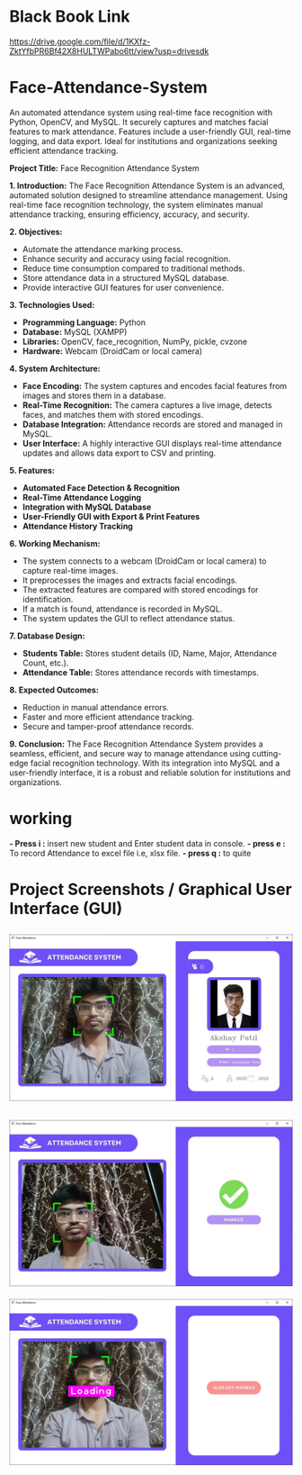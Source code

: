 # Black Book Link
https://drive.google.com/file/d/1KXfz-ZktYfbPR6Bf42X8HULTWPabo6tt/view?usp=drivesdk
# Face-Attendance-System
An automated attendance system using real-time face recognition with Python, OpenCV, and MySQL. It securely captures and matches facial features to mark attendance. Features include a user-friendly GUI, real-time logging, and data export. Ideal for institutions and organizations seeking efficient attendance tracking.


**Project Title:** Face Recognition Attendance System

**1. Introduction:**
The Face Recognition Attendance System is an advanced, automated solution designed to streamline attendance management. Using real-time face recognition technology, the system eliminates manual attendance tracking, ensuring efficiency, accuracy, and security.

**2. Objectives:**
- Automate the attendance marking process.
- Enhance security and accuracy using facial recognition.
- Reduce time consumption compared to traditional methods.
- Store attendance data in a structured MySQL database.
- Provide interactive GUI features for user convenience.

**3. Technologies Used:**
- **Programming Language:** Python
- **Database:** MySQL (XAMPP)
- **Libraries:** OpenCV, face_recognition, NumPy, pickle, cvzone
- **Hardware:** Webcam (DroidCam or local camera)

**4. System Architecture:**
- **Face Encoding:** The system captures and encodes facial features from images and stores them in a database.
- **Real-Time Recognition:** The camera captures a live image, detects faces, and matches them with stored encodings.
- **Database Integration:** Attendance records are stored and managed in MySQL.
- **User Interface:** A highly interactive GUI displays real-time attendance updates and allows data export to CSV and printing.

**5. Features:**
- **Automated Face Detection & Recognition**
- **Real-Time Attendance Logging**
- **Integration with MySQL Database**
- **User-Friendly GUI with Export & Print Features**
- **Attendance History Tracking**

**6. Working Mechanism:**
- The system connects to a webcam (DroidCam or local camera) to capture real-time images.
- It preprocesses the images and extracts facial encodings.
- The extracted features are compared with stored encodings for identification.
- If a match is found, attendance is recorded in MySQL.
- The system updates the GUI to reflect attendance status.

**7. Database Design:**
- **Students Table:** Stores student details (ID, Name, Major, Attendance Count, etc.).
- **Attendance Table:** Stores attendance records with timestamps.

**8. Expected Outcomes:**
- Reduction in manual attendance errors.
- Faster and more efficient attendance tracking.
- Secure and tamper-proof attendance records.

**9. Conclusion:**
The Face Recognition Attendance System provides a seamless, efficient, and secure way to manage attendance using cutting-edge facial recognition technology. With its integration into MySQL and a user-friendly interface, it is a robust and reliable solution for institutions and organizations.

# working

**- Press i :** insert new student and Enter student data in console.
**- press e :** To record Attendance to excel file i.e, xlsx file.
**- press q :** to quite

# Project Screenshots / Graphical User Interface (GUI)

![attendance](https://github.com/xpatilakshay/Face-Attendance-System/blob/cc9013e83076c96a3b96a9037c9a68406db1484a/Face%20Attendance%20System/Face%20Attendance%20System%20Screenshots/1.jpeg)
------------------------------------------------------------------------------------------------------------------------------------------------------------------------------------------------
![attendance](https://github.com/xpatilakshay/Face-Attendance-System/blob/00c60dbe4d33bf0de78d54708ea815bf031c8d4e/Face%20Attendance%20System/Face%20Attendance%20System%20Screenshots/2.jpeg)
------------------------------------------------------------------------------------------------------------------------------------------------------------------------------------------------
![Attendance](https://github.com/xpatilakshay/Face-Attendance-System/blob/c6025481c4af6fa3555a97d2e0212c889632705f/Face%20Attendance%20System/Face%20Attendance%20System%20Screenshots/3.jpeg)
